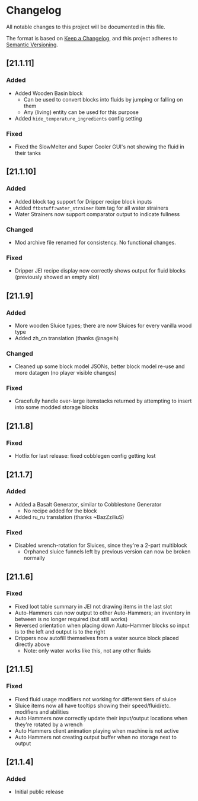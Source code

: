 # Changelog
All notable changes to this project will be documented in this file.

The format is based on [Keep a Changelog](https://keepachangelog.com/en/1.0.0/),
and this project adheres to [Semantic Versioning](https://semver.org/spec/v2.0.0.html).

## [21.1.11]

### Added
* Added Wooden Basin block
  * Can be used to convert blocks into fluids by jumping or falling on them
  * Any (living) entity can be used for this purpose
* Added `hide_temperature_ingredients` config setting

### Fixed
* Fixed the SlowMelter and Super Cooler GUI's not showing the fluid in their tanks

## [21.1.10]

### Added
* Added block tag support for Dripper recipe block inputs
* Added `ftbstuff:water_strainer` item tag for all water strainers
* Water Strainers now support comparator output to indicate fullness

### Changed
* Mod archive file renamed for consistency. No functional changes.

### Fixed
* Dripper JEI recipe display now correctly shows output for fluid blocks (previously showed an empty slot)

## [21.1.9]

### Added
* More wooden Sluice types; there are now Sluices for every vanilla wood type
* Added zh_cn translation (thanks @nageih)

### Changed
* Cleaned up some block model JSONs, better block model re-use and more datagen (no player visible changes)

### Fixed
* Gracefully handle over-large itemstacks returned by attempting to insert into some modded storage blocks

## [21.1.8]

### Fixed
* Hotfix for last release: fixed cobblegen config getting lost

## [21.1.7]

### Added
* Added a Basalt Generator, similar to Cobblestone Generator
  * No recipe added for the block
* Added ru_ru translation (thanks ~BazZziliuS)

### Fixed
* Disabled wrench-rotation for Sluices, since they're a 2-part multiblock
  * Orphaned sluice funnels left by previous version can now be broken normally

## [21.1.6]

### Fixed
* Fixed loot table summary in JEI not drawing items in the last slot
* Auto-Hammers can now output to other Auto-Hammers; an inventory in between is no longer required (but still works)
* Reversed orientation when placing down Auto-Hammer blocks so input is to the left and output is to the right
* Drippers now autofill themselves from a water source block placed directly above
  * Note: only water works like this, not any other fluids

## [21.1.5]

### Fixed
* Fixed fluid usage modifiers not working for different tiers of sluice
* Sluice items now all have tooltips showing their speed/fluid/etc. modifiers and abilities
* Auto Hammers now correctly update their input/output locations when they're rotated by a wrench
* Auto Hammers client animation playing when machine is not active
* Auto Hammers not creating output buffer when no storage next to output

## [21.1.4]

### Added
* Initial public release

